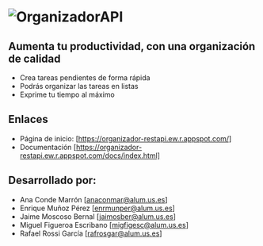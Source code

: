 # ![OrganizadorAPI](https://raw.githubusercontent.com/migfigesc/ProyectoIntegracionAISS/main/src/main/webapp/logo.svg)

## Aumenta tu productividad, con una organización de calidad

 - Crea tareas pendientes de forma rápida
 - Podrás organizar las tareas en listas
 - Exprime tu tiempo al máximo

## Enlaces
 - Página de inicio: [https://organizador-restapi.ew.r.appspot.com/]
 - Documentación [https://organizador-restapi.ew.r.appspot.com/docs/index.html]

## Desarrollado por:
 - Ana Conde Marrón [anaconmar@alum.us.es]
 - Enrique Muñoz Pérez [enrmunper@alum.us.es]
 - Jaime Moscoso Bernal [jaimosber@alum.us.es]
 - Miguel Figueroa Escribano [migfigesc@alum.us.es]
 - Rafael Rossi García [rafrosgar@alum.us.es]

